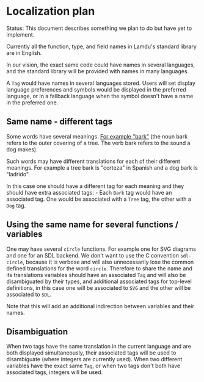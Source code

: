 # Localization plan

Status: This document describes something we plan to do but have yet to implement.

Currently all the function, type, and field names in Lamdu's standard library are in English.

In our vision, the exact same code could have names in several languages,
and the standard library will be provided with names in many languages.

A `Tag` would have names in several languages stored.
Users will set display language preferences and symbols would be displayed in the preferred
language, or in a fallback language when the symbol doesn't have a name in the preferred one.

## Same name - different tags

Some words have several meanings.
[For example "bark"](https://www.espressoenglish.net/15-english-vocabulary-words-with-multiple-meanings/) (the noun bark refers to the outer covering of a tree. The verb bark refers to the sound a dog makes).

Such words may have different translations for each of their different meanings.
For example a tree bark is "corteza" in Spanish and a dog bark is "ladrido".

In this case one should have a different tag for each meaning and they should have extra associated tags: -
Each `Bark` tag would have an associated tag. One would be associated
with a `Tree` tag, the other with a `Dog` tag.

## Using the same name for several functions / variables

One may have several `circle` functions.
For example one for SVG diagrams and one for an SDL backend.
We don't want to use the C convention `sdl-circle`,
because it is verbose and will also unnecessarily lose the common defined translations for the word `circle`.
Therefore to share the name and its translations variables should have an associated `Tag`
and will also be disambiguated by their types, and additional associated tags for top-level definitions,
in this case one will be associated to `SVG` and the other will be associated to `SDL`.

Note that this will add an additional indirection between variables and their names.

## Disambiguation

When two tags have the same translation in the current language and
are both displayed simultaneously, their associated tags will be used to
disambiguate (where integers are currently used). When two different
variables have the exact same `Tag`, or when two tags don't both have
associated tags, integers will be used.
